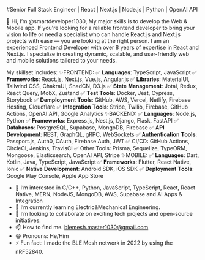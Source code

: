#Senior Full Stack Engineer | React | Next.js | Node.js | Python | OpenAI API

👋 Hi, I’m @smartdeveloper1030, My major skills is to develop the Web & Mobile app.
If you're looking for a reliable frontend developer to bring your vision to life or need a specialist who can handle React.js and Next.js projects with ease — you are looking at the right person. 
I am an experienced Frontend Developer with over 8 years of expertise in React and Next.js. I specialize in creating dynamic, scalable, and user-friendly web and mobile solutions tailored to your needs. 

My skillset includes:
✨FRONTEND:
✅ 𝐋𝐚𝐧𝐠𝐮𝐚𝐠𝐞𝐬: TypeScript, JavaScript
✅ 𝐅𝐫𝐚𝐦𝐞𝐰𝐨𝐫𝐤𝐬: React.js, Next.js, Vue.js, Angular.js
✅ 𝐋𝐢𝐛𝐫𝐚𝐫𝐢𝐞𝐬: MaterialUI, Tailwind CSS, ChakraUI, ShadCN, D3.js
✅ 𝐒𝐭𝐚𝐭𝐞 𝐌𝐚𝐧𝐚𝐠𝐞𝐦𝐞𝐧𝐭: Jotai, Redux, React Query, MobX, Zustand
✅ 𝐓𝐞𝐬𝐭 𝐓𝐨𝐨𝐥𝐬: Docker, Jest, Cypress, Storybook
✅ 𝐃𝐞𝐦𝐩𝐥𝐨𝐲𝐦𝐞𝐧𝐭 𝐓𝐨𝐨𝐥𝐬: GitHub, AWS, Vercel, Netlify, Firebase Hosting, Cloudflare
✅ 𝐈𝐧𝐭𝐞𝐠𝐫𝐚𝐭𝐢𝐨𝐧 𝐓𝐨𝐨𝐥𝐬: Stripe, Twilio, Firebase, GitHub Actions, OpenAI API, Google Analytics
✨BACKEND:
✅ 𝐋𝐚𝐧𝐠𝐮𝐚𝐠𝐞𝐬: Node.js, Python
✅ 𝐅𝐫𝐚𝐦𝐞𝐰𝐨𝐫𝐤𝐬: Express.js, Nest.js, Django, Flask, FastAPI
✅ 𝐃𝐚𝐭𝐚𝐛𝐚𝐬𝐞𝐬: PostgreSQL, Supabase, MongoDB, Firebase
✅ 𝐀𝐏𝐈 𝐃𝐞𝐯𝐞𝐥𝐨𝐩𝐦𝐞𝐧𝐭: REST, GraphQL, gRPC, WebSockets
✅ 𝐀𝐮𝐭𝐡𝐞𝐧𝐭𝐢𝐜𝐚𝐭𝐢𝐨𝐧 𝐓𝐨𝐨𝐥𝐬: Passport.js, Auth0, OAuth, Firebase Auth, JWT
✅ CI/CD: GitHub Actions, CircleCI, Jenkins, TravisCI
✅ Other Tools: Prisma, Sequelize, TypeORM, Mongoose, Elasticsearch, OpenAI API, Stripe
✨MOBILE:
✅ 𝐋𝐚𝐧𝐠𝐮𝐚𝐠𝐞𝐬: Dart, Kotlin, Java, TypeScript, JavaScript
✅ 𝐅𝐫𝐚𝐦𝐞𝐰𝐨𝐫𝐤𝐬: Flutter, React Native, Ionic
✅ 𝐍𝐚𝐭𝐢𝐯𝐞 𝐃𝐞𝐯𝐞𝐥𝐨𝐩𝐦𝐞𝐧𝐭: Android SDK, iOS SDK
✅ 𝐃𝐞𝐩𝐥𝐨𝐲𝐦𝐞𝐧𝐭 𝐓𝐨𝐨𝐥𝐬: Google Play Console, Apple App Store


- 👀 I’m interested in C/C++, Python, JavaScript, TypeScript, React, React Native, MERN, NodeJS, MongoDB, AWS, Supabase and AI Apps & Integration
- 🌱 I’m currently learning Electric&Mechanical Engineering.
- 💞️ I’m looking to collaborate on exciting tech projects and open-source initiatives.
- 📫 How to find me.  blemesh.master1030@gmail.com
- 😄 Pronouns: He/Him
- ⚡ Fun fact: I made the BLE Mesh network in 2022 by using the nRF52840.

<!---
smartdeveloper1030/smartdeveloper1030 is a ✨ special ✨ repository because its `README.md` (this file) appears on your GitHub profile.
You can click the Preview link to take a look at your changes.
--->
